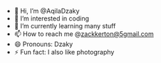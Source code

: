- 👋 Hi, I’m @AqilaDzaky
- 👀 I’m interested in coding
- 🌱 I’m currently learning many stuff
- 📫 How to reach me @zackkerton@5gmail.com
- 😄 Pronouns: Dzaky
- ⚡ Fun fact: I also like photography

<!---
AqilaDzaky/AqilaDzaky is a ✨ special ✨ repository because its `README.md` (this file) appears on your GitHub profile.
You can click the Preview link to take a look at your changes.
--->
